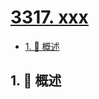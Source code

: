 # [3317. xxx](https://github.com/Tdahuyou/TNotes.leetcode/tree/main/notes/3317.%20xxx)

<!-- region:toc -->

- [1. 📝 概述](#1--概述)

<!-- endregion:toc -->

## 1. 📝 概述
